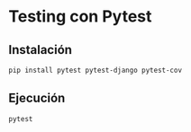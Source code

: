 # Testing con Pytest

## Instalación

```bash
pip install pytest pytest-django pytest-cov
```

## Ejecución

```bash
pytest
```